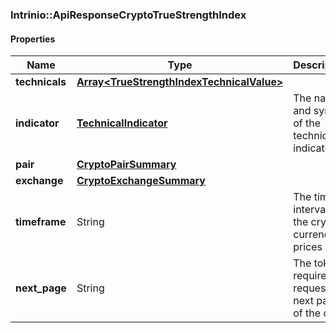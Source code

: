 

[//]: # (CLASS:Intrinio::ApiResponseCryptoTrueStrengthIndex)

[//]: # (KIND:object)

### Intrinio::ApiResponseCryptoTrueStrengthIndex

#### Properties

[//]: # (START_DEFINITION)

Name | Type | Description
------------ | ------------- | -------------
**technicals** | [**Array&lt;TrueStrengthIndexTechnicalValue&gt;**](TrueStrengthIndexTechnicalValue.md) |  &nbsp;
**indicator** | [**TechnicalIndicator**](TechnicalIndicator.md) | The name and symbol of the technical indicator &nbsp;
**pair** | [**CryptoPairSummary**](CryptoPairSummary.md) |  &nbsp;
**exchange** | [**CryptoExchangeSummary**](CryptoExchangeSummary.md) |  &nbsp;
**timeframe** | String | The time interval for the crypto currency prices &nbsp;
**next_page** | String | The token required to request the next page of the data &nbsp;

[//]: # (END_DEFINITION)


[//]: # (CONTAINED_CLASS:Intrinio::TrueStrengthIndexTechnicalValue)


[//]: # (CONTAINED_CLASS:Intrinio::TechnicalIndicator)


[//]: # (CONTAINED_CLASS:Intrinio::CryptoPairSummary)


[//]: # (CONTAINED_CLASS:Intrinio::CryptoExchangeSummary)



